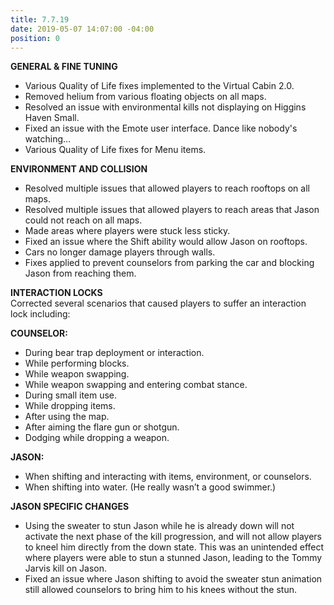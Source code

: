 ```yaml
---
title: 7.7.19
date: 2019-05-07 14:07:00 -04:00
position: 0
---
```


**GENERAL & FINE TUNING**
* Various Quality of Life fixes implemented to the Virtual Cabin 2.0.
* Removed helium from various floating objects on all maps.
* Resolved an issue with environmental kills not displaying on Higgins Haven Small.
* Fixed an issue with the Emote user interface. Dance like nobody's watching…
* Various Quality of Life fixes for Menu items.

**ENVIRONMENT AND COLLISION**
* Resolved multiple issues that allowed players to reach rooftops on all maps.
* Resolved multiple issues that allowed players to reach areas that Jason could not reach on all maps.
* Made areas where players were stuck less sticky.
* Fixed an issue where the Shift ability would allow Jason on rooftops.
* Cars no longer damage players through walls.
* Fixes applied to prevent counselors from parking the car and blocking Jason from reaching them.

**INTERACTION LOCKS**  
Corrected several scenarios that caused players to suffer an interaction lock including:

**COUNSELOR:**
* During bear trap deployment or interaction.
* While performing blocks.
* While weapon swapping.
* While weapon swapping and entering combat stance.
* During small item use.
* While dropping items.
* After using the map.
* After aiming the flare gun or shotgun.
* Dodging while dropping a weapon.

**JASON:**
* When shifting and interacting with items, environment, or counselors.
* When shifting into water. (He really wasn’t a good swimmer.)

**JASON SPECIFIC CHANGES**
* Using the sweater to stun Jason while he is already down will not activate the next phase of the kill progression, and will not allow players to kneel him directly from the down state. This was an unintended effect where players were able to stun a stunned Jason, leading to the Tommy Jarvis kill on Jason.
* Fixed an issue where Jason shifting to avoid the sweater stun animation still allowed counselors to bring him to his knees without the stun.
